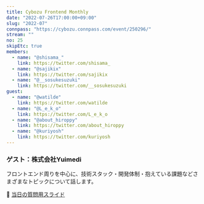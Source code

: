 ```yaml
---
title: Cybozu Frontend Monthly
date: "2022-07-26T17:00:00+09:00"
slug: "2022-07"
connpass: "https://cybozu.connpass.com/event/250296/"
stream: ""
no: 25
skipEtc: true
members:
  - name: "@shisama_"
    link: https://twitter.com/shisama_
  - name: "@sajikix"
    link: https://twitter.com/sajikix
  - name: "@__sosukesuzuki"
    link: https://twitter.com/__sosukesuzuki
guest:
  - name: "@watilde"
    link: https://twitter.com/watilde
  - name: "@L_e_k_o"
    link: https://twitter.com/L_e_k_o
  - name: "@about_hiroppy"
    link: https://twitter.com/about_hiroppy
  - name: "@kuriyosh"
    link: https://twitter.com/kuriyosh
---
```



### ゲスト：株式会社Yuimedi

フロントエンド周りを中心に、技術スタック・開発体制・抱えている課題などさまざまなトピックについて話します。

🔗 [当日の質問用スライド]()
